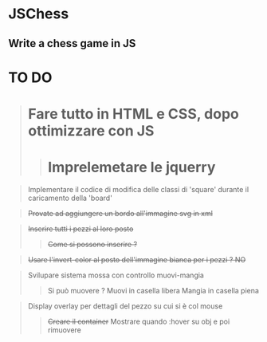 # JSChess
## Write a chess game in JS


# TO DO

> # Fare tutto in HTML e CSS, dopo ottimizzare con JS
>> # Imprelemetare le jquerry

> Implementare il codice di modifica delle classi di 'square' durante il caricamento della 'board'

> ~~Provate ad aggiungere un bordo all'immagine svg in xml~~

> ~~Inserire tutti i pezzi al loro posto~~
>> ~~Come si possono inserire ?~~

> ~~Usare l'invert-color al posto dell'immagine bianca per i pezzi ? NO~~

> Svilupare sistema mossa con controllo muovi-mangia
>> Si può muovere ?
>> Muovi in casella libera
>> Mangia in casella piena

> Display overlay per dettagli del pezzo su cui si è col mouse
>> ~~Creare il container~~
>> Mostrare quando :hover su obj e poi rimuovere

